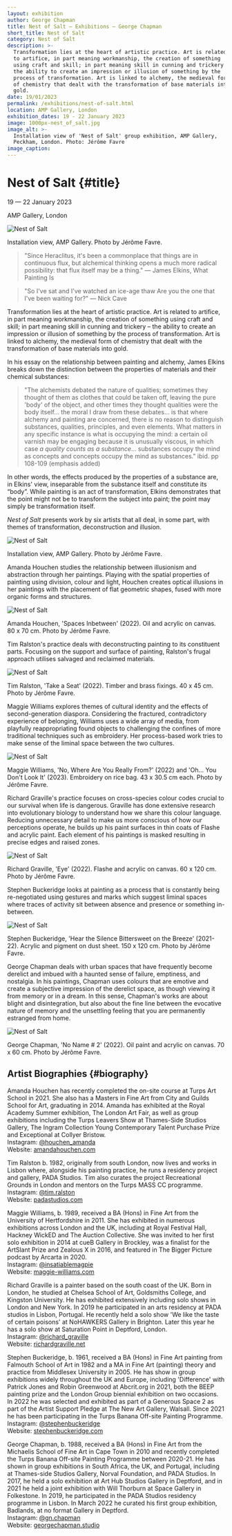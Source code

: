 ```yaml
---
layout: exhibition
author: George Chapman
title: Nest of Salt — Exhibitions — George Chapman
short_title: Nest of Salt
category: Nest of Salt
description: >-
  Transformation lies at the heart of artistic practice. Art is related
  to artifice, in part meaning workmanship, the creation of something
  using craft and skill; in part meaning skill in cunning and trickery -
  the ability to create an impression or illusion of something by the
  process of transformation. Art is linked to alchemy, the medieval form
  of chemistry that dealt with the transformation of base materials into
  gold.
date: 19/01/2023
permalink: /exhibitions/nest-of-salt.html
location: AMP Gallery, London
exhibition_dates: 19 - 22 January 2023
image: 1000px-nest_of_salt.jpg
image_alt: >-
  Installation view of 'Nest of Salt' group exhibition, AMP Gallery,
  Peckham, London. Photo: Jérôme Favre
image_caption:
---
```


# Nest of Salt {#title}
19 — 22 January 2023

AMP Gallery, London

![Nest of Salt](/assets/img/nest-of-salt-6.jpg)

Installation view, AMP Gallery. Photo by Jérôme Favre.

> "Since Heraclitus, it's been a commonplace that things are in
  continuous flux, but alchemical thinking opens a much more radical
  possibility: that flux itself may be a thing."
> — James Elkins, What Painting Is

> "So I've sat and I've watched an ice-age thaw
Are you the one that I've been waiting for?"
> — Nick Cave

Transformation lies at the heart of artistic practice. Art is related to
artifice, in part meaning workmanship, the creation of something using
craft and skill; in part meaning skill in cunning and trickery – the
ability to create an impression or illusion of something by the process
of transformation. Art is linked to alchemy, the medieval form of
chemistry that dealt with the transformation of base materials into
gold.

In his essay on the relationship between painting and alchemy, James
Elkins breaks down the distinction between the properties of materials
and their chemical substances:

> "The alchemists debated the nature of qualities; sometimes they
  thought of them as clothes that could be taken off, leaving the pure
  'body' of the object, and other times they thought qualities were the
  body itself... the moral I draw from these debates... is that where
  alchemy and painting are concerned, there is no reason to distinguish
  substances, qualities, principles, and even elements. What matters in
  any specific instance is what is occupying the mind: a certain oil
  varnish may be engaging because it is unusually viscous, in which case
  _a quality counts as a substance_... substances occupy the mind as
  concepts and concepts occupy the mind as substances."
> ibid. pp 108-109 (emphasis added)

In other words, the effects produced by the properties of a substance
are, in Elkins' view, inseparable from the substance itself and
constitute its “body”. While painting is an act of transformation,
Elkins demonstrates that the point might not be to transform the subject
into paint; the point may simply be transformation itself.

_Nest of Salt_ presents work by six artists that all deal, in some part,
with themes of transformation, deconstruction and illusion.

![Nest of Salt](/assets/img/nest-of-salt-7.jpg)

Installation view, AMP Gallery. Photo by Jérôme Favre.

Amanda Houchen studies the relationship between illusionism and
abstraction through her paintings. Playing with the spatial properties
of painting using division, colour and light, Houchen creates optical
illusions in her paintings with the placement of flat geometric shapes,
fused with more organic forms and structures.

![Nest of Salt](/assets/img/nest-of-salt-3.jpg)

Amanda Houchen, 'Spaces Inbetween' (2022). Oil and acrylic on canvas. 80 x 70 cm. Photo by Jérôme Favre.

Tim Ralston's practice deals with deconstructing painting to its
constituent parts. Focusing on the support and surface of painting,
Ralston's frugal approach utilises salvaged and reclaimed materials.

![Nest of Salt](/assets/img/nest-of-salt-10.jpg)

Tim Ralston, 'Take a Seat' (2022). Timber and brass fixings. 40 x 45 cm. Photo by Jérôme Favre.

Maggie Williams explores themes of cultural identity and the effects of
second-generation diaspora. Considering the fractured, contradictory
experience of belonging, Williams uses a wide array of media, from
playfully reappropriating found objects to challenging the confines of
more traditional techniques such as embroidery. Her process-based work
tries to make sense of the liminal space between the two cultures.

![Nest of Salt](/assets/img/nest-of-salt-2.jpg)

Maggie Williams, 'No, Where Are You Really From?' (2022) and 'Oh... You Don't Look It' (2023). Embroidery on rice bag. 43 x 30.5 cm each. Photo by Jérôme Favre.

Richard Graville's practice focuses on cross-species colour codes
crucial to our survival when life is dangerous. Graville has done
extensive research into evolutionary biology to understand how we share
this colour language. Reducing unnecessary detail to make us more
conscious of how our perceptions operate, he builds up his paint
surfaces in thin coats of Flashe and acrylic paint. Each element of his
paintings is masked resulting in precise edges and raised zones.

![Nest of Salt](/assets/img/nest-of-salt-4.jpg)

Richard Graville, 'Eye' (2022). Flashe and acrylic on canvas. 60 x 120 cm. Photo by Jérôme Favre.

Stephen Buckeridge looks at painting as a process that is constantly
being re-negotiated using gestures and marks which suggest liminal
spaces where traces of activity sit between absence and presence or
something in-between.

![Nest of Salt](/assets/img/nest-of-salt-8.jpg)

Stephen Buckeridge, 'Hear the Silence Bittersweet on the Breeze' (2021-22). Acrylic and
pigment on dust sheet. 150 x 120 cm. Photo by Jérôme Favre.

George Chapman deals with urban spaces that have frequently become
derelict and imbued with a haunted sense of failure, emptiness, and
nostalgia. In his paintings, Chapman uses colours that are emotive and
create a subjective impression of the derelict space, as though viewing
it from memory or in a dream. In this sense, Chapman's works are about
blight and disintegration, but also about the fine line between the
evocative nature of memory and the unsettling feeling that you are
permanently estranged from home.

![Nest of Salt](/assets/img/nest-of-salt-1.jpg)

George Chapman, 'No Name # 2' (2022). Oil paint and acrylic on canvas. 70 x 60 cm. Photo by Jérôme Favre.

## Artist Biographies {#biography}

Amanda Houchen has recently completed the on-site course at Turps Art
School in 2021. She also has a Masters in Fine Art from City and Guilds
School for Art, graduating in 2014. Amanda has exhibited at the Royal
Academy Summer exhibition, The London Art Fair, as well as group
exhibitions including the Turps Leavers Show at Thames-Side Studios
Gallery, The Ingram Collection Young Contemporary Talent Purchase Prize
and Exceptional at Collyer Bristow.  
Instagram: <a href="https://www.instagram.com/houchen_amanda" target="_blank">@houchen_amanda</a>  
Website: <a href="https://www.amandahouchen.com" target="_blank">amandahouchen.com</a>

Tim Ralston b. 1982, originally from south London, now lives and works
in Lisbon where, alongside his painting practice, he runs a residency
project and gallery, PADA Studios. Tim also curates the project
Recreational Grounds in London and mentors on the Turps MASS CC
programme.  
Instagram: <a href="https://www.instagram.com/tim.ralston" target="_blank">@tim.ralston</a>  
Website: <a href="https://www.padastudios.com" target="_blank">padastudios.com</a>

Maggie Williams, b. 1989, received a BA (Hons) in Fine Art from the
University of Hertfordshire in 2011. She has exhibited in numerous
exhibitions across London and the UK, including at Royal Festival Hall,
Hackney WickED and The Auction Collective. She was invited to her first
solo exhibition in 2014 at cueB Gallery in Brockley, was a finalist for
the ArtSlant Prize and Zealous X in 2016, and featured in The Bigger
Picture podcast by Arcarta in 2020.  
Instagram: <a href="https://www.instagram.com/insatiablemagpie" target="_blank">@insatiablemagpie</a>  
Website: <a href="https://www.maggie-williams.com" target="_blank">maggie-williams.com</a>

Richard Graville is a painter based on the south coast of the UK. Born
in London, he studied at Chelsea School of Art, Goldsmiths College, and
Kingston University. He has exhibited extensively including solo shows
in London and New York. In 2019 he participated in an arts residency at
PADA studios in Lisbon, Portugal. He recently held a solo show 'We like
the taste of certain poisons' at NoHAWKERS Gallery in Brighton. Later
this year he has a solo show at Saturation Point in Deptford, London.  
Instagram: <a href="https://www.instagram.com/richard_graville" target="_blank">@richard_graville</a>  
Website: <a href="https://www.richardgraville.net" target="_blank">richardgraville.net</a>

Stephen Buckeridge, b. 1961, received a BA (Hons) in Fine Art painting
from Falmouth School of Art in 1982 and a MA in Fine Art (painting)
theory and practice from Middlesex University in 2005. He has show in
group exhibitions widely throughout the UK and Europe, including
'Difference' with Patrick Jones and Robin Greenwood at Abcrit.org in
2021,  both the BEEP painting prize and the London Group biennial
exhibition on two occasions. In 2022 he was selected and exhibited as
part of a Generous Space 2 as part of the Artist Support Pledge at The
New Art Gallery, Walsall. Since 2021 he has been participating in the
Turps Banana Off-site Painting Programme.  
Instagram: <a href="https://www.instagram.com/stephenbuckeridge" target="_blank">@stephenbuckeridge</a>  
Website: <a href="https://www.stephenbuckeridge.com" target="_blank">stephenbuckeridge.com</a>

George Chapman, b. 1988, received a BA (Hons) in Fine Art from the
Michaelis School of Fine Art in Cape Town in 2010 and recently completed
the Turps Banana Off-site Painting Programme between 2020-21. He has
shown in group exhibitions in South Africa, the UK, and Portugal,
including at Thames-side Studios Gallery, Norval Foundation, and PADA
Studios. In 2017, he held a solo exhibition at Art Hub Studios Gallery
in Deptford, and in 2021 he held a joint exhibition with Will Thorburn
at Space Gallery in Folkestone. In 2019, he participated in the PADA
Studios residency programme in Lisbon. In March 2022 he curated his
first group exhibition, Badlands, at no format Gallery in Deptford.  
Instagram: <a href="https://www.instagram.com/houchen_amanda" target="_blank">@gn.chapman</a>  
Website: <a href="https://georgechapman.studio" target="_blank">georgechapman.studio</a>
